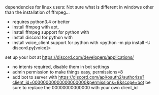 dependencies for linux users:
  Not sure what is different in windows other than the installation of ffmpeg...
- requires python3.4 or better
- install ffmpeg with apt, <apt-get install ffmpeg>
- install ffmpeg support for python with <pip install ffmpeg>
- install discord for python with <pip install ffmpeg>
- install voice_client support for python with <python -m pip install -U discord.py[voice]>

  
set up your bot at https://discord.com/developers/applications/  
- no intents required, disable them in bot settings
- admin permission to make things easy, permissions=8
- add bot to server with https://discord.com/api/oauth2/authorize?client_id=00000000000000000000&permissions=8&scope=bot
  be sure to replace the 00000000000000 with your own client_id

